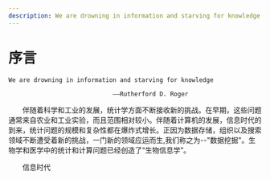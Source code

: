 ```yaml
---
description: We are drowning in information and starving for knowledge.
---
```


# 序言


    We are drowning in information and starving for knowledge

                                 ––Rutherford D. Roger



&ensp;&ensp;&ensp;&ensp;伴随着科学和工业的发展，统计学方面不断接收新的挑战。在早期，这些问题通常来自农业和工业实验，而且范围相对较小。伴随着计算机的发展，信息时代的到来，统计问题的规模和复杂性都在爆炸式增长。正因为数据存储，组织以及搜索领域不断遭受着新的挑战，一门新的领域应运而生,我们称之为--"数据挖掘"。生物学和医学中的统计和计算问题已经创造了“生物信息学”。

&ensp;&ensp;&ensp;&ensp;信息时代
